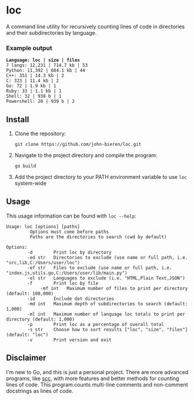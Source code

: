 # loc

A command line utility for recursively counting lines of code in directories and their subdirectories by language.

### Example output

<pre>
<code><b>Language: loc | size | files</b>
7 langs: 12,231 | 714.7 kb | 53
Python: 11,392 | 684.1 kb | 44
C++: 351 | 14.3 kb | 2
C: 323 | 11.4 kb | 2
Go: 72 | 1.9 kb | 1
Ruby: 33 | 1.1 kb | 1
Shell: 32 | 938 b | 1
Powershell: 28 | 939 b | 2
</code></pre>

## Install

1. Clone the repository:
    ```
    git clone https://github.com/john-bieren/loc.git
    ```
2. Navigate to the project directory and compile the program:
    ```
    go build
    ```
3. Add the project directory to your PATH environment variable to use `loc` system-wide

## Usage

This usage information can be found with `loc --help`:

```
Usage: loc [options] [paths]
         Options must come before paths
         Paths are the directories to search (cwd by default)

Options:
        -d        Print loc by directory
        -ed str   Directories to exclude (use name or full path, i.e. "src,lib,C:/Users/user/loc")
        -ef str   Files to exclude (use name or full path, i.e. "index.js,utils.go,C:/Users/user/lib/main.py")
        -el str   Languages to exclude (i.e. "HTML,Plain Text,JSON")
        -f        Print loc by file
             -mf int   Maximum number of files to print per directory (default: 100,000)
        -id       Include dot directories
        -md int   Maximum depth of subdirectories to search (default: 1,000)
        -ml int   Maximum number of language loc totals to print per directory (default: 1,000)
        -p        Print loc as a percentage of overall total
        -s str    Choose how to sort results ["loc", "size", "files"] (default: "loc")
        -v        Print version and exit
```

## Disclaimer

I'm new to Go, and this is just a personal project. There are more advanced programs, like [scc](https://github.com/boyter/scc), with more features and better methods for counting lines of code. This program counts multi-line comments and non-comment docstrings as lines of code.
